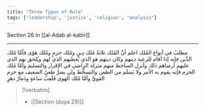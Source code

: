 ```yaml
---
title: "Three Types of Rule"
tags: ['leadership', 'justice', 'religion', "analysis"]
---
```


 Section 26 in [[al-Adab al-kabīr]]

---
مطلبٌ في أنواع المُلك اعلم أنَّ المُلك ثلاثةٌ مُلك دِينٍ ومُلك حزمٍ ومُلك هوًى  فأمَّا مُلك الدَّين فإنه إذا أقام للرعية دينهم وكان دينهم هو الذي يُعطيهم الذي لهم ويُلحق بهم الذي عليهم أرضاهم ذلك وأنزل الساخط منهم منزلة الراضي في الإقرار والتسليم  وأمَّا مُلك الحزم فإنه يقوم به الأمر ولا يَسلَم من الطعن والتسخُّط ولن يضرَّ طعنُ الضعيف مع حزم القويِّ  وأمَّا مُلك الهوى فَلَعِبُ ساعةٍ ودَمارُ دهرٍ

> [!verbatim]
> - [[Section (duya.29)]]
